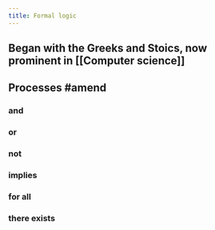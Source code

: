 ```yaml
---
title: Formal logic
---
```


## Began with the Greeks and Stoics, now prominent in [[Computer science]]
## Processes #amend
### and
### or
### not
### implies
### for all
### there exists
